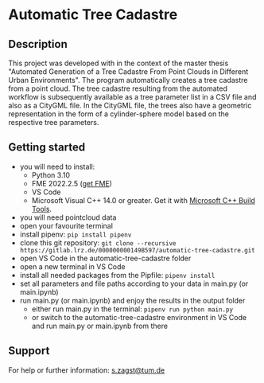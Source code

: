 # Automatic Tree Cadastre


## Description
This project was developed with in the context of the master thesis "Automated Generation of a Tree Cadastre From Point Clouds in Different Urban Environments".
The program automatically creates a tree cadastre from a point cloud. The tree cadastre resulting from the automated workflow is subsequently available as a tree parameter list in a CSV file and also as a CityGML file. In the CityGML file, the trees also have a geometric representation in the form of a cylinder-sphere model based on the respective tree parameters.


## Getting started
- you will need to install:
  - Python 3.10 
  - FME 2022.2.5 ([get FME](https://engage.safe.com/support/downloads/#official)) 
  - VS Code 
  - Microsoft Visual C++ 14.0 or greater. Get it with [Microsoft C++ Build Tools](https://visualstudio.microsoft.com/visual-cpp-build-tools/).
- you will need pointcloud data
- open your favourite terminal
- install pipenv: `pip install pipenv`
- clone this git repository: `git clone --recursive https://gitlab.lrz.de/000000000149B597/automatic-tree-cadastre.git`
- open VS Code in the automatic-tree-cadastre folder
- open a new terminal in VS Code
- install all needed packages from the Pipfile: `pipenv install`
- set all parameters and file paths according to your data in main.py (or main.ipynb)
- run main.py (or main.ipynb) and enjoy the results in the output folder
  - either run main.py in the terminal: `pipenv run python main.py`
  - or switch to the automatic-tree-cadastre environment in VS Code and run main.py or main.ipynb from there


## Support
For help or further information: s.zagst@tum.de


